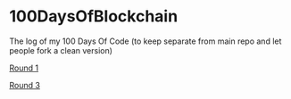 # 100DaysOfBlockchain
The log of my 100 Days Of Code (to keep separate from main repo and let people fork a clean version)

[Round 1](R1.md)

[Round 3](R3.md)
